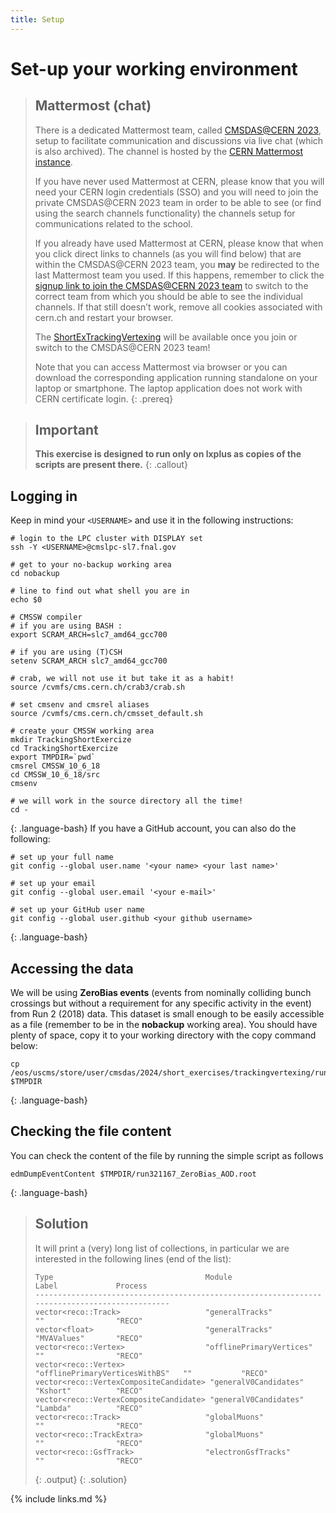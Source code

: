 ```yaml
---
title: Setup
---
```

# Set-up your working environment


> ## Mattermost (chat)
> There is a dedicated Mattermost team, called [CMSDAS@CERN 2023](https://mattermost.web.cern.ch/signup_user_complete/?id=4bfb4547abnwjfq3kn6uk4ms5h&md=link&sbr=su), setup to facilitate communication and discussions via live chat (which is also archived). The channel is hosted by the [CERN Mattermost instance](https://mattermost.web.cern.ch/).
> 
> If you have never used Mattermost at CERN, please know that you will need your CERN login credentials (SSO) and you will need to join the private CMSDAS@CERN 2023 team in order to be able to see (or find using the search channels functionality) the channels setup for communications related to the school.
> 
> If you already have used Mattermost at CERN, please know that when you click direct links to channels (as you will find below) that are within the CMSDAS@CERN 2023 team, you **may** be redirected to the last Mattermost team you used. If this happens, remember to click the [signup link to join the CMSDAS@CERN 2023 team](https://mattermost.web.cern.ch/signup_user_complete/?id=4bfb4547abnwjfq3kn6uk4ms5h&md=link&sbr=su) to switch to the correct team from which you should be able to see the individual channels. If that still doesn’t work, remove all cookies associated with cern.ch and restart your browser.
> 
> The [ShortExTrackingVertexing](https://mattermost.web.cern.ch/cmsdascern2023/channels/trk-short-exercise) will be available once you join or switch to the CMSDAS@CERN 2023 team!
> 
> Note that you can access Mattermost via browser or you can download the corresponding application running standalone on your laptop or smartphone. The laptop application does not work with CERN certificate login.
{: .prereq}

> ## Important
> **This exercise is designed to run only on lxplus as copies of the scripts are present there.**
{: .callout}
## Logging in
Keep in mind your `<USERNAME>` and use it in the following instructions:
~~~
# login to the LPC cluster with DISPLAY set
ssh -Y <USERNAME>@cmslpc-sl7.fnal.gov

# get to your no-backup working area
cd nobackup

# line to find out what shell you are in
echo $0

# CMSSW compiler
# if you are using BASH :
export SCRAM_ARCH=slc7_amd64_gcc700

# if you are using (T)CSH
setenv SCRAM_ARCH slc7_amd64_gcc700

# crab, we will not use it but take it as a habit!
source /cvmfs/cms.cern.ch/crab3/crab.sh

# set cmsenv and cmsrel aliases 
source /cvmfs/cms.cern.ch/cmsset_default.sh

# create your CMSSW working area
mkdir TrackingShortExercize
cd TrackingShortExercize
export TMPDIR=`pwd`
cmsrel CMSSW_10_6_18
cd CMSSW_10_6_18/src
cmsenv

# we will work in the source directory all the time!
cd -
~~~
{: .language-bash}
If you have a GitHub account, you can also do the following:

~~~
# set up your full name
git config --global user.name '<your name> <your last name>'

# set up your email
git config --global user.email '<your e-mail>'

# set up your GitHub user name
git config --global user.github <your github username>
~~~
{: .language-bash}
## Accessing the data

We will be using **ZeroBias events** (events from nominally colliding bunch crossings but without a requirement for any specific activity in the event) from Run 2 (2018) data. This dataset is small enough to be easily accessible as a file (remember to be in the **nobackup** working area). You should have plenty of space, copy it to your working directory with the copy command below:

~~~
cp /eos/uscms/store/user/cmsdas/2024/short_exercises/trackingvertexing/run321167_ZeroBias_AOD.root $TMPDIR
~~~
{: .language-bash}
## Checking the file content

You can check the content of the file by running the simple script as follows
~~~
edmDumpEventContent $TMPDIR/run321167_ZeroBias_AOD.root
~~~
{: .language-bash}
> ## Solution
> It will print a (very) long list of collections, in particular we are interested in the following lines (end of the list):
> ```
> Type                                  Module                      Label             Process   
> ----------------------------------------------------------------------------------------------
> vector<reco::Track>                   "generalTracks"             ""                "RECO"
> vector<float>                         "generalTracks"             "MVAValues"       "RECO"
> vector<reco::Vertex>                  "offlinePrimaryVertices"    ""                "RECO"
> vector<reco::Vertex>                  "offlinePrimaryVerticesWithBS"   ""           "RECO"
> vector<reco::VertexCompositeCandidate> "generalV0Candidates"      "Kshort"          "RECO"
> vector<reco::VertexCompositeCandidate> "generalV0Candidates"      "Lambda"          "RECO"
> vector<reco::Track>                   "globalMuons"               ""                "RECO"
> vector<reco::TrackExtra>              "globalMuons"               ""                "RECO"
> vector<reco::GsfTrack>                "electronGsfTracks"         ""                "RECO"
> ```
> {: .output}
{: .solution}

{% include links.md %}
